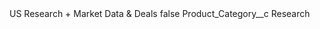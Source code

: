 <?xml version="1.0" encoding="UTF-8"?>
<CustomMetadata xmlns="http://soap.sforce.com/2006/04/metadata" xmlns:xsi="http://www.w3.org/2001/XMLSchema-instance" xmlns:xsd="http://www.w3.org/2001/XMLSchema">
    <label>US Research + Market Data &amp; Deals</label>
    <protected>false</protected>
    <values>
        <field>Product_Category__c</field>
        <value xsi:type="xsd:string">Research</value>
    </values>
</CustomMetadata>
